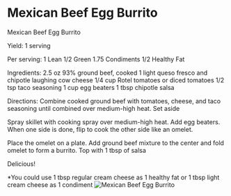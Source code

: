 # Mexican Beef Egg Burrito

Mexican Beef Egg Burrito

Yield:
1 serving

Per serving:
1 Lean
1/2 Green
1.75 Condiments
1/2 Healthy Fat

Ingredients:
2.5 oz 93% ground beef, cooked
1 light queso fresco and chipotle laughing cow cheese
1/4 cup Rotel tomatoes or diced tomatoes
1/2 tsp taco seasoning
1 cup egg beaters
1 tbsp chipotle salsa

Directions:
Combine cooked ground beef with tomatoes, cheese, and taco seasoning until combined over medium-high heat. Set aside

Spray skillet with cooking spray over medium-high heat. Add egg beaters.
When one side is done, flip to cook the other side like an omelet.

Place the omelet on a plate. Add ground beef mixture to the center and fold omelet to form a burrito.
Top with 1 tbsp of salsa

Delicious!

*You could use 1 tbsp regular cream cheese as 1 healthy fat or 1 tbsp light cream cheese as 1 condiment
![Mexican Beef Egg Burrito](/images/Mexican%20Beef%20Egg%20Burrito.png)

